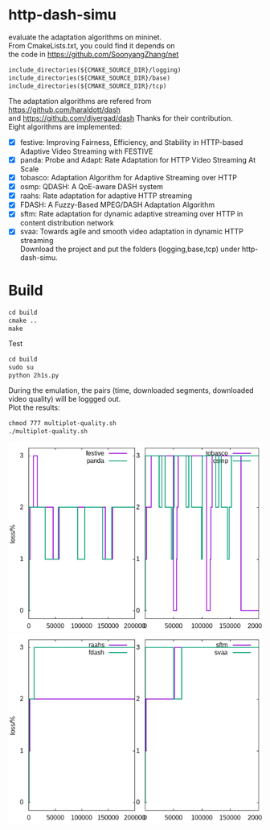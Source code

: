 # http-dash-simu
evaluate the adaptation algorithms on mininet.  
From CmakeLists.txt, you could find it depends on   
the code in https://github.com/SoonyangZhang/net  
```  
include_directories(${CMAKE_SOURCE_DIR}/logging)  
include_directories(${CMAKE_SOURCE_DIR}/base)  
include_directories(${CMAKE_SOURCE_DIR}/tcp)     
```  
The adaptation algorithms are refered from https://github.com/haraldott/dash   
and https://github.com/djvergad/dash 
Thanks for their contribution.  
Eight algorithms are implemented:  
- [x] festive: Improving Fairness, Efficiency, and Stability in HTTP-based Adaptive Video Streaming with FESTIVE  
- [x] panda: Probe and Adapt: Rate Adaptation for HTTP Video Streaming At Scale  
- [x] tobasco: Adaptation Algorithm for Adaptive Streaming over HTTP  
- [x] osmp: QDASH: A QoE-aware DASH system  
- [x] raahs: Rate adaptation for adaptive HTTP streaming  
- [x] FDASH: A Fuzzy-Based MPEG/DASH Adaptation Algorithm   
- [x] sftm: Rate adaptation for dynamic adaptive streaming over HTTP in content distribution network  
- [x] svaa: Towards agile and smooth video adaptation in dynamic HTTP streaming  
Download the project and put the folders (logging,base,tcp) under http-dash-simu.  
# Build
```
cd build  
cmake ..
make
```
Test  
```
cd build   
sudo su  
python 2h1s.py  
```
During the emulation, the pairs (time, downloaded segments, downloaded video quality) will be loggged out.  
Plot the results:  
```
chmod 777 multiplot-quality.sh  
./multiplot-quality.sh  
```

![avatar](https://github.com/SoonyangZhang/http-dash-simu/blob/main/results/dash-pic-1.png)  
![avatar](https://github.com/SoonyangZhang/http-dash-simu/blob/main/results/dash-pic-2.png)  
